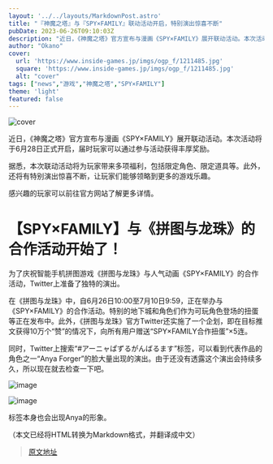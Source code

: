 ```yaml
---
layout: '../../layouts/MarkdownPost.astro'
title: "『神魔之塔』与『SPY×FAMILY』联动活动开启，特别演出惊喜不断"
pubDate: 2023-06-26T09:10:03Z
description: "近日，《神魔之塔》官方宣布与漫画《SPY×FAMILY》展开联动活动。本次活动将于6月28日正式开启，届时玩家可以通过参与活动获得丰厚奖励。"
author: "Okano"
cover:
  url: 'https://www.inside-games.jp/imgs/ogp_f/1211485.jpg'
  square: 'https://www.inside-games.jp/imgs/ogp_f/1211485.jpg'
  alt: "cover"
tags: ["news","游戏","神魔之塔","SPY×FAMILY"]
theme: 'light'
featured: false
---
```


![cover](https://www.inside-games.jp/imgs/ogp_f/1211485.jpg)

近日，《神魔之塔》官方宣布与漫画《SPY×FAMILY》展开联动活动。本次活动将于6月28日正式开启，届时玩家可以通过参与活动获得丰厚奖励。

据悉，本次联动活动将为玩家带来多项福利，包括限定角色、限定道具等。此外，还将有特别演出惊喜不断，让玩家们能够领略到更多的游戏乐趣。

感兴趣的玩家可以前往官方网站了解更多详情。

# 【SPY×FAMILY】与《拼图与龙珠》的合作活动开始了！

为了庆祝智能手机拼图游戏《拼图与龙珠》与人气动画《SPY×FAMILY》的合作活动，Twitter上准备了独特的演出。

在《拼图与龙珠》中，自6月26日10:00至7月10日9:59，正在举办与《SPY×FAMILY》的合作活动。特别的地下城和角色们作为可玩角色登场的扭蛋等正在发布中。此外，《拼图与龙珠》官方Twitter还实施了一个企划，即在目标推文获得10万个“赞”的情况下，向所有用户赠送“SPY×FAMILY合作扭蛋”×5连。

同时，Twitter上搜索“#アーニャぱずるがんばるます”标签，可以看到代表作品的角色之一“Anya Forger”的脸大量出现的演出。由于还没有透露这个演出会持续多久，所以现在就去检查一下吧。

![image](https://www.inside-games.jp/imgs/zoom/1211483.png)

![image](https://www.inside-games.jp/imgs/zoom/1211484.png)

标签本身也会出现Anya的形象。

（本文已经将HTML转换为Markdown格式，并翻译成中文）

>[原文地址](https://www.inside-games.jp/article/2023/06/26/146822.html)  